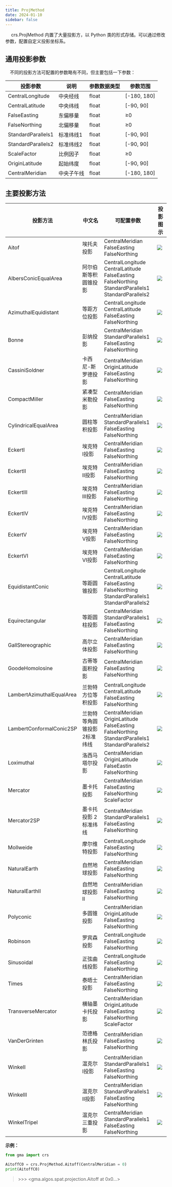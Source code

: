```yaml
---
title: ProjMethod
date: 2024-01-10
sidebar: false
---
```


&emsp; crs.ProjMethod 内置了大量投影方，以 Python 类的形式存储。可以通过修改参数，配置自定义投影坐标系。

## 通用投影参数

&emsp;不同的投影方法可配置的参数略有不同，但主要包括一下参数：

| 投影参数           | 说明       | 参数数据类型 | 参数范围    |
| ------------------ | ---------- | ------------ | ----------- |
| CentralLongitude   | 中央经线   | float        | [-180, 180] |
| CentralLatitude   | 中央纬线   | float        | [-90, 90]   |
| FalseEasting      | 东偏移量   | float        | ≥0          |
| FalseNorthing     | 北偏移量   | float        | ≥0          |
| StandardParallels1 | 标准纬线1  | float        | [-90, 90]   |
| StandardParallels2 | 标准纬线2  | float        | [-90, 90]   |
| ScaleFactor        | 比例因子   | float        | ≥0          |
| OriginLatitude    | 起始纬度   | float        | [-90, 90]   |
| CentralMeridian   | 中央子午线 | float        | [-180, 180] |

## 主要投影方法

| 投影方法                  | 中文名                        | 可配置参数                                                   | 投影图示                                   |
| ------------------------- | ----------------------------- | ------------------------------------------------------------ | ------------------------------------------ |
| Aitof                     | 埃托夫投影                    | CentralMeridian <br />FalseEasting <br /> FalseNorthing <br /> | ![](/crs/PM/Aitoff.jpg)                    |
| AlbersConicEqualArea      | 阿尔伯斯等积圆锥投影          | CentralLongitude <br />  CentralLatitude <br />FalseEasting <br /> FalseNorthing <br /> StandardParallels1 <br /> StandardParallels2 | ![](/crs/PM/AlbersConicEqualArea.jpg)      |
| AzimuthalEquidistant      | 等距方位投影                  | CentralLongitude <br />  CentralLatitude <br /> FalseEasting <br /> FalseNorthing <br /> | ![](/crs/PM/AzimuthalEquidistant.jpg)      |
| Bonne                     | 彭纳投影                      | CentralMeridian <br /> StandardParallels1 <br /> FalseEasting <br /> FalseNorthing <br /> | ![](/crs/PM/Bonne.jpg)                     |
| CassiniSoldner            | 卡西尼-斯罗德投影             | CentralMeridian <br /> OriginLatitude <br /> FalseEasting <br /> FalseNorthing <br /> | ![](/crs/PM/CassiniSoldner.jpg)            |
| CompactMiller             | 紧凑型米勒投影                | CentralMeridian <br /> FalseEasting <br /> FalseNorthing <br /> | ![](/crs/PM/CompactMiller.jpg)             |
| CylindricalEqualArea      | 圆柱等积投影                  | CentralMeridian <br /> StandardParallels1 <br /> FalseEasting <br /> FalseNorthing <br /> | ![](/crs/PM/CylindricalEqualArea.jpg)      |
| EckertI                   | 埃克特I投影                   | CentralMeridian <br /> FalseEasting <br /> FalseNorthing <br /> | ![](/crs/PM/EckertI.jpg)                   |
| EckertII                  | 埃克特II投影                  | CentralMeridian <br /> FalseEasting <br /> FalseNorthing <br /> | ![](/crs/PM/EckertII.jpg)                  |
| EckertIII                 | 埃克特III投影                 | CentralMeridian <br /> FalseEasting <br /> FalseNorthing <br /> | ![](/crs/PM/EckertIII.jpg)                 |
| EckertIV                  | 埃克特IV投影                  | CentralMeridian <br /> FalseEasting <br /> FalseNorthing <br /> | ![](/crs/PM/EckertIV.jpg)                  |
| EckertV                   | 埃克特V投影                   | CentralMeridian <br /> FalseEasting <br /> FalseNorthing <br /> | ![](/crs/PM/EckertV.jpg)                   |
| EckertVI                  | 埃克特VI投影                  | CentralMeridian <br /> FalseEasting <br /> FalseNorthing <br /> | ![](/crs/PM/EckertVI.jpg)                  |
| EquidistantConic          | 等距圆锥投影                  | CentralLongitude <br />  CentralLatitude <br /> FalseEasting <br /> FalseNorthing <br /> StandardParallels1 <br /> StandardParallels2 | ![](/crs/PM/EquidistantConic.jpg)          |
| Equirectangular           | 等距圆柱投影                  | CentralMeridian <br /> StandardParallels1 <br /> FalseEasting <br /> FalseNorthing <br /> | ![](/crs/PM/Equirectangular.jpg)           |
| GallStereographic         | 高尔立体投影                  | CentralMeridian <br /> FalseEasting <br /> FalseNorthing <br /> | ![](/crs/PM/GallStereographic.jpg)         |
| GoodeHomolosine           | 古蒂等面积投影                | CentralMeridian <br /> FalseEasting <br /> FalseNorthing <br /> | ![](/crs/PM/GoodeHomolosine.jpg)           |
| LambertAzimuthalEqualArea | 兰勃特方位等积投影            | CentralLongitude <br />  CentralLatitude <br /> FalseEasting <br /> FalseNorthing <br /> | ![](/crs/PM/LambertAzimuthalEqualArea.jpg) |
| LambertConformalConic2SP  | 兰勃特等角圆锥投影  2标准纬线 | CentralMeridian <br /> OriginLatitude <br /> FalseEasting <br /> FalseNorthing <br /> StandardParallels1 <br /> StandardParallels2 | ![](/crs/PM/LambertConformalConic2SP.jpg)  |
| Loximuthal                | 洛西马塔尔投影                | CentralMeridian <br /> OriginLatitude <br /> FalseEastin  FalseNorthing <br /> | ![](/crs/PM/Loximuthal.jpg)                |
| Mercator                  | 墨卡托投影                    | CentralMeridian <br /> FalseEasting <br /> FalseNorthing <br /> ScaleFactor | ![](/crs/PM/Mercator.jpg)                  |
| Mercator2SP               | 墨卡托投影  2标准纬线         | CentralMeridian <br /> StandardParallels1 <br /> FalseEasting <br /> FalseNorthing <br /> | ![](/crs/PM/Mercator2SP.jpg)               |
| Mollweide                 | 摩尔维特投影                  | CentralLongitude <br />  FalseEasting <br /> FalseNorthing <br /> | ![](/crs/PM/Mollweide.jpg)                 |
| NaturalEarth              | 自然地球投影                  | CentralMeridian <br /> FalseEasting <br /> FalseNorthing <br /> | ![](/crs/PM/NaturalEarth.jpg)              |
| NaturalEarthII            | 自然地球投影II                | CentralMeridian <br /> FalseEasting <br /> FalseNorthing <br /> | ![](/crs/PM/NaturalEarthII.jpg)            |
| Polyconic                 | 多圆锥投影                    | CentralMeridian <br /> OriginLatitude <br /> FalseEasting <br /> FalseNorthing <br /> | ![](/crs/PM/Polyconic.jpg)                 |
| Robinson                  | 罗宾森投影                    | CentralLongitude <br />  FalseEasting <br /> FalseNorthing <br /> | ![](/crs/PM/Robinson.jpg)                  |
| Sinusoidal                | 正弦曲线投影                  | CentralLongitude <br />  FalseEasting <br /> FalseNorthing <br /> | ![](/crs/PM/Sinusoidal.jpg)                |
| Times                     | 泰晤士投影                    | CentralMeridian <br /> FalseEasting <br /> FalseNorthing <br /> | ![](/crs/PM/Times.jpg)                     |
| TransverseMercator        | 横轴墨卡托投影                | CentralMeridian <br /> OriginLatitude <br /> FalseEasting <br /> FalseNorthing <br /> ScaleFactor | ![](/crs/PM/TransverseMercator.jpg)        |
| VanDerGrinten             | 范德格林氏投影                | CentralMeridian <br /> FalseEasting <br /> FalseNorthing <br /> | ![](/crs/PM/VanDerGrinten.jpg)             |
| WinkelI                   | 温克尔I投影                   | CentralMeridian <br /> StandardParallels1 <br /> FalseEasting <br /> FalseNorthing <br /> | ![](/crs/PM/WinkelI.jpg)                   |
| WinkelII                  | 温克尔II投影                  | CentralMeridian <br /> StandardParallels1 <br /> FalseEasting <br /> FalseNorthing <br /> | ![](/crs/PM/WinkelII.jpg)                  |
| WinkelTripel              | 温克尔三重投影                | CentralMeridian <br /> StandardParallels1 <br /> FalseEasting <br /> FalseNorthing <br /> | ![](/crs/PM/WinkelTripel.jpg)              |

**示例：**

```python
from gma import crs

AitoffC0 = crs.ProjMethod.Aitoff(CentralMeridian = 0)
print(AitoffC0)

```

> \>>> <gma.algos.spat.projection.Aitoff at 0x0...>
